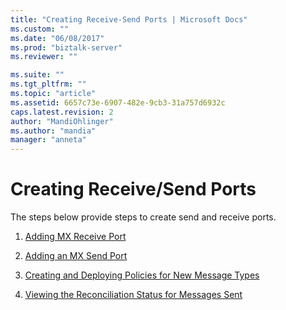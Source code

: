 ```yaml
---
title: "Creating Receive-Send Ports | Microsoft Docs"
ms.custom: ""
ms.date: "06/08/2017"
ms.prod: "biztalk-server"
ms.reviewer: ""

ms.suite: ""
ms.tgt_pltfrm: ""
ms.topic: "article"
ms.assetid: 6657c73e-6907-482e-9cb3-31a757d6932c
caps.latest.revision: 2
author: "MandiOhlinger"
ms.author: "mandia"
manager: "anneta"
---
```

# Creating Receive/Send Ports
The steps below provide steps to create send and receive ports.  
  
1.  [Adding MX Receive Port](../../adapters-and-accelerators/accelerator-swift/adding-mx-receive-port.md)  
  
2.  [Adding an MX Send Port](../../adapters-and-accelerators/accelerator-swift/adding-an-mx-send-port.md)  
  
3.  [Creating and Deploying Policies for New Message Types](../../adapters-and-accelerators/accelerator-swift/creating-and-deploying-policies-for-new-message-types.md)  
  
4.  [Viewing the Reconciliation Status for Messages Sent](../../adapters-and-accelerators/accelerator-swift/viewing-the-reconciliation-status-for-messages-sent.md)